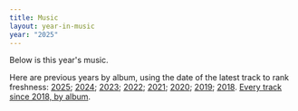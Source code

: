 ```yaml
---
title: Music
layout: year-in-music
year: "2025"
---
```


Below is this year's music.

Here are previous years by album, using the date of the latest track to rank freshness: [2025](/music/2025/); [2024](/music/2024/); [2023](/music/2023/); [2022](/music/2022/); [2021](/music/2021/); [2020](/music/2020/); [2019](/music/2019/); [2018](/music/2018/). [Every track since 2018, by album](/music/all/).
